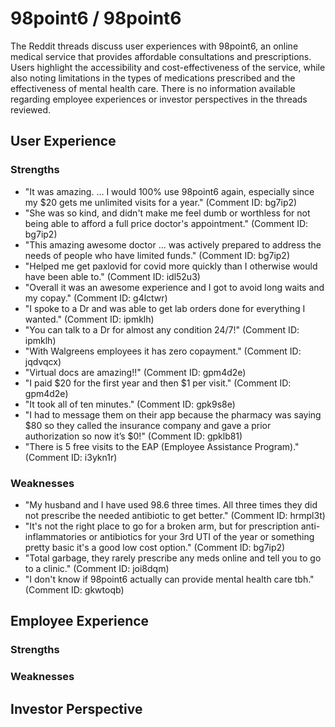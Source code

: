 

# 98point6 / 98point6

The Reddit threads discuss user experiences with 98point6, an online medical service that provides affordable consultations and prescriptions. Users highlight the accessibility and cost-effectiveness of the service, while also noting limitations in the types of medications prescribed and the effectiveness of mental health care. There is no information available regarding employee experiences or investor perspectives in the threads reviewed.

## User Experience

### Strengths


- "It was amazing. ... I would 100% use 98point6 again, especially since my $20 gets me unlimited visits for a year." (Comment ID: bg7ip2)
- "She was so kind, and didn't make me feel dumb or worthless for not being able to afford a full price doctor's appointment." (Comment ID: bg7ip2)
- "This amazing awesome doctor ... was actively prepared to address the needs of people who have limited funds." (Comment ID: bg7ip2)
- "Helped me get paxlovid for covid more quickly than I otherwise would have been able to." (Comment ID: idl52u3)
- "Overall it was an awesome experience and I got to avoid long waits and my copay." (Comment ID: g4lctwr)
- "I spoke to a Dr and was able to get lab orders done for everything I wanted." (Comment ID: ipmklh)
- "You can talk to a Dr for almost any condition 24/7!" (Comment ID: ipmklh)
- "With Walgreens employees it has zero copayment." (Comment ID: jqdvqcx)
- "Virtual docs are amazing!!" (Comment ID: gpm4d2e)
- "I paid $20 for the first year and then $1 per visit." (Comment ID: gpm4d2e)
- "It took all of ten minutes." (Comment ID: gpk9s8e)
- "I had to message them on their app because the pharmacy was saying $80 so they called the insurance company and gave a prior authorization so now it’s $0!" (Comment ID: gpklb81)
- "There is 5 free visits to the EAP (Employee Assistance Program)." (Comment ID: i3ykn1r)




### Weaknesses


- "My husband and I have used 98.6 three times. All three times they did not prescribe the needed antibiotic to get better." (Comment ID: hrmpl3t)
- "It's not the right place to go for a broken arm, but for prescription anti-inflammatories or antibiotics for your 3rd UTI of the year or something pretty basic it's a good low cost option." (Comment ID: bg7ip2)
- "Total garbage, they rarely prescribe any meds online and tell you to go to a clinic." (Comment ID: joi8dqm)
- "I don't know if 98point6 actually can provide mental health care tbh." (Comment ID: gkwtoqb)




## Employee Experience

### Strengths





### Weaknesses




## Investor Perspective


